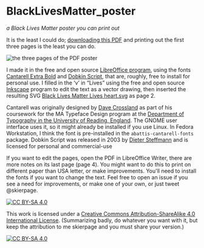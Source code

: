 # BlackLivesMatter_poster
_a Black Lives Matter poster you can print out_

It is the least I could do; [downloading this PDF](Black_Lives_Matter_LO.pdf) and printing out the first three pages is the least you can do.

![the three pages of the PDF poster](https://www.skierpage.com/images/design/Black_Lives_Matter.png)

I made it in the free and open source [LibreOffice program](https://www.libreoffice.org/), using the fonts [Cantarell Extra Bold](https://gitlab.gnome.org/GNOME/cantarell-fonts/) and [Dobkin Script](https://fontmeme.com/fonts/dobkin-script-font/), that are, roughly, free to install for personal use. I filled in the ‘v’ in “Lives” using the free and open source [Inkscape](https://inkscape.org/) program to edit the text as a vector drawing, then inserted the resulting SVG [Black Lives Matter Lives heart.svg](Black%20Lives%20Matter%20Lives%20heart.svg) as page 2.

Cantarell was originally designed by [Dave Crossland](http://understandingfonts.com/who/dave-crossland/) as part of his coursework for the MA Typeface Design program at the [Department of Typography in the University of Reading, England](https://www.reading.ac.uk/typography/). The GNOME user interface uses it, so it might already be installed if you use Linux. In Fedora Workstation, I think the font is pre-installed in the `abattis-cantarell-fonts` package. Dobkin Script was released in 2003 by [Dieter Steffmann](https://www.fontspace.com/dieter-steffmann) and is licensed for personal and commercial-use

If you want to edit the pages, open the PDF in LibreOffice Writer, there are more notes on its last page (page 4). You might want to do this to print on different paper than USA letter, or make improvements. You'll need to install the fonts if you want to change the text. Feel free to open an issue if you see a need for improvements, or make one of your own, or just tweet @skierpage.

[![CC BY-SA 4.0][cc-by-sa-shield]][cc-by-sa]

This work is licensed under a
[Creative Commons Attribution-ShareAlike 4.0 International License][cc-by-sa]. (Summarizing badly, do whatever you want with it, but keep the attribution to me skierpage and you must share your version.)

[![CC BY-SA 4.0][cc-by-sa-image]][cc-by-sa]

[cc-by-sa]: http://creativecommons.org/licenses/by-sa/4.0/
[cc-by-sa-image]: https://licensebuttons.net/l/by-sa/4.0/88x31.png
[cc-by-sa-shield]: https://img.shields.io/badge/License-CC%20BY--SA%204.0-lightgrey.svg
